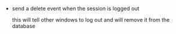  - send a delete event when the session is logged out

    this will tell other windows to log out and will remove it from the database

